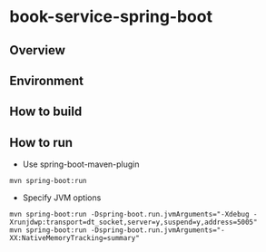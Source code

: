 # book-service-spring-boot
## Overview

## Environment

## How to build

## How to run
- Use spring-boot-maven-plugin
```
mvn spring-boot:run
```

- Specify JVM options
```
mvn spring-boot:run -Dspring-boot.run.jvmArguments="-Xdebug -Xrunjdwp:transport=dt_socket,server=y,suspend=y,address=5005"
mvn spring-boot:run -Dspring-boot.run.jvmArguments="-XX:NativeMemoryTracking=summary"
```